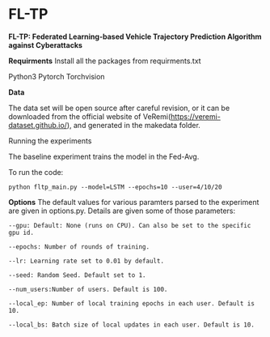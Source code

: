 # FL-TP

**FL-TP: Federated Learning-based Vehicle Trajectory Prediction Algorithm against Cyberattacks**

**Requirments**
Install all the packages from requirments.txt

Python3
Pytorch
Torchvision

**Data**

The data set will be open source after careful revision, or it can be downloaded from the official website of VeRemi(https://veremi-dataset.github.io/), and generated in the makedata folder.

Running the experiments

The baseline experiment trains the model in the Fed-Avg.

To run the code:

```shell
python fltp_main.py --model=LSTM --epochs=10 --user=4/10/20
```

**Options**
The default values for various paramters parsed to the experiment are given in options.py. Details are given some of those parameters:

```shell
--gpu: Default: None (runs on CPU). Can also be set to the specific gpu id.

--epochs: Number of rounds of training.

--lr: Learning rate set to 0.01 by default.

--seed: Random Seed. Default set to 1.

--num_users:Number of users. Default is 100.

--local_ep: Number of local training epochs in each user. Default is 10.

--local_bs: Batch size of local updates in each user. Default is 10.
```


